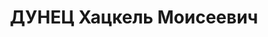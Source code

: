 ---
title: ДУНЕЦ Хацкель Моисеевич
description: р.1897, чл. ВКП(б) с 1920, учился в Витебском педтехникуме, зам.наркома
  просвещения, главный редактор газеты «Літаратура і мастацтва» Осужд. в августе 1936,
  5 лет, отбывал в Ухтпечлаге. Расстрелян 29.10.1937. Реабилитирован в 1967
---